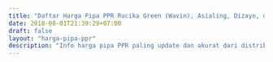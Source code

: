 ```yaml
---
title: "Daftar Harga Pipa PPR Rucika Green (Wavin), Asialing, Dizayn, dll"
date: 2018-08-01T21:39:29+07:00
draft: false
layout: "harga-pipa-ppr"
description: "Info harga pipa PPR paling update dan akurat dari distributor pipa PPR. Beli pipa PPR dari distributor pipa terpercaya."
---
```


